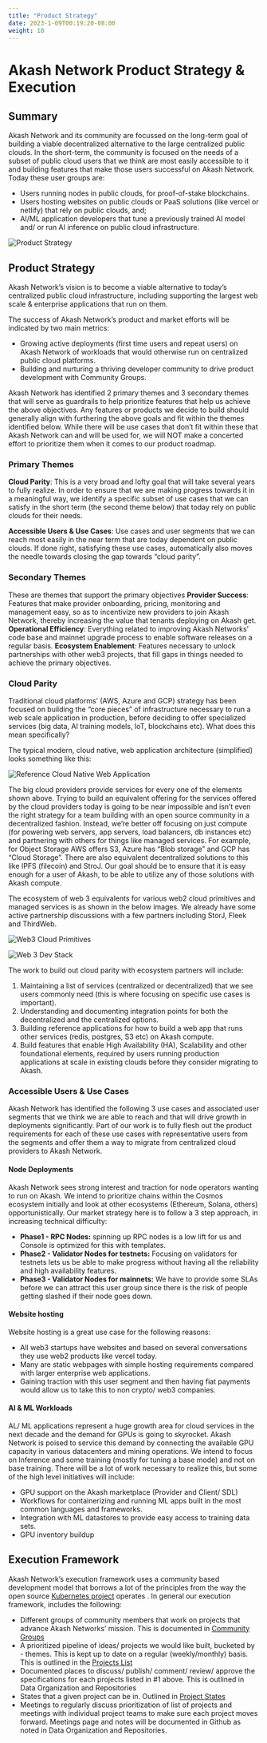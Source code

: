 ```yaml
---
title: "Product Strategy"
date: 2023-1-09T00:19:20-08:00
weight: 10
---
```


# Akash Network Product Strategy & Execution

## Summary

Akash Network and its community are focussed on the long-term goal of building a viable decentralized alternative to the large centralized public clouds. In the short-term, the community is focused on the needs of a subset of public cloud users that we think are most easily accessible to it and building features that make those users successful on Akash Network. Today these user groups are:

- Users running nodes in public clouds, for proof-of-stake blockchains.
- Users hosting websites on public clouds or PaaS solutions (like vercel or netlify) that rely on public clouds, and;
- AI/ML application developers that tune a previously trained AI model and/ or run AI inference on public cloud infrastructure.

![Product Strategy](product-strategy.png)

## Product Strategy

Akash Network’s vision is to become a viable alternative to today’s centralized public cloud infrastructure, including supporting the largest web scale & enterprise applications that run on them.

The success of Akash Network’s product and market efforts will be indicated by two main metrics:

- Growing active deployments (first time users and repeat users) on Akash Network of workloads that would otherwise run on centralized public cloud platforms.
- Building and nurturing a thriving developer community to drive product development with Community Groups.

Akash Network has identified 2 primary themes and 3 secondary themes that will serve as guardrails to help prioritize features that help us achieve the above objectives. Any features or products we decide to build should generally align with furthering the above goals and fit within the themes identified below. While there will be use cases that don’t fit within these that Akash Network can and will be used for, we will NOT make a concerted effort to prioritize them when it comes to our product roadmap.

### Primary Themes

**Cloud Parity**: This is a very broad and lofty goal that will take several years to fully realize. In order to ensure that we are making progress towards it in a meaningful way, we identify a specific subset of use cases that we can satisfy in the short term (the second theme below) that today rely on public clouds for their needs.

**Accessible Users & Use Cases**: Use cases and user segments that we can reach most easily in the near term that are today dependent on public clouds. If done right, satisfying these use cases, automatically also moves the needle towards closing the gap towards “cloud parity”.

### Secondary Themes

These are themes that support the primary objectives
**Provider Success**: Features that make provider onboarding, pricing, monitoring and management easy, so as to incentivize new providers to join Akash Network, thereby increasing the value that tenants deploying on Akash get.
**Operational Efficiency**: Everything related to improving Akash Networks’ code base and mainnet upgrade process to enable software releases on a regular basis.
**Ecosystem Enablement**: Features necessary to unlock partnerships with other web3 projects, that fill gaps in things needed to achieve the primary objectives.

### Cloud Parity

Traditional cloud platforms’ (AWS, Azure and GCP) strategy has been focused on building the “core pieces” of infrastructure necessary to run a web scale application in production, before deciding to offer specialized services (big data, AI training models, IoT, blockchains etc). What does this mean specifically?

The typical modern, cloud native, web application architecture (simplified) looks something like this:

![Reference Cloud Native Web Application](reference-webapp.png)

The big cloud providers provide services for every one of the elements shown above. Trying to build an equivalent offering for the services offered by the cloud providers today is going to be near impossible and isn’t even the right strategy for a team building with an open source community in a decentralized fashion. Instead, we’re better off focusing on just compute (for powering web servers, app servers, load balancers, db instances etc) and partnering with others for things like managed services. For example, for Object Storage AWS offers S3, Azure has “Blob storage” and GCP has “Cloud Storage”. There are also equivalent decentralized solutions to this like IPFS (filecoin) and StroJ. Our goal should be to ensure that it is easy enough for a user of Akash, to be able to utilize any of those solutions with Akash compute.

The ecosystem of web 3 equivalents for various web2 cloud primitives and managed services is as shown in the below images. We already have some active partnership discussions with a few partners including StorJ, Fleek and ThirdWeb.

![Web3 Cloud Primitives ](web3-cloud-primitives.jpeg)

![Web 3 Dev Stack](web3-dev-stack-cb.png)

The work to build out cloud parity with ecosystem partners will include:

1. Maintaining a list of services (centralized or decentralized) that we see users commonly need (this is where focusing on specific use cases is important).
2. Understanding and documenting integration points for both the decentralized and the centralized options.
3. Building reference applications for how to build a web app that runs other services (redis, postgres, S3 etc) on Akash compute.
4. Build features that enable High Availability (HA), Scalability and other foundational elements, required by users running production applications at scale in existing clouds before they consider migrating to Akash.

### Accessible Users & Use Cases

Akash Network has identified the following 3 use cases and associated user segments that we think we are able to reach and that will drive growth in deployments significantly. Part of our work is to fully flesh out the product requirements for each of these use cases with representative users from the segments and offer them a way to migrate from centralized cloud providers to Akash Network.

#### Node Deployments

Akash Network sees strong interest and traction for node operators wanting to run on Akash. We intend to prioritize chains within the Cosmos ecosystem initially and look at other ecosystems (Ethereum, Solana, others) opportunistically. Our market strategy here is to follow a 3 step approach, in increasing technical difficulty:

- **Phase1 - RPC Nodes:** spinning up RPC nodes is a low lift for us and Console is optimized for this with templates.
- **Phase2 - Validator Nodes for testnets:** Focusing on validators for testnets lets us be able to make progress without having all the reliability and high availability features.
- **Phase3 - Validator Nodes for mainnets:** We have to provide some SLAs before we can attract this user group since there is the risk of people getting slashed if their node goes down.

#### Website hosting

Website hosting is a great use case for the following reasons:

- All web3 startups have websites and based on several conversations they use web2 products like vercel today.
- Many are static webpages with simple hosting requirements compared with larger enterprise web applications.
- Gaining traction with this user segment and then having fiat payments would allow us to take this to non crypto/ web3 companies.

#### AI & ML Workloads

AL/ ML applications represent a huge growth area for cloud services in the next decade and the demand for GPUs is going to skyrocket. Akash Network is poised to service this demand by connecting the available GPU capacity in various datacenters and mining operations. We intend to focus on Inference and some training (mostly for tuning a base mode) and not on base training. There will be a lot of work necessary to realize this, but some of the high level initiatives will include:

- GPU support on the Akash marketplace (Provider and Client/ SDL)
- Workflows for containerizing and running ML apps built in the most common languages and frameworks.
- Integration with ML datastores to provide easy access to training data sets.
- GPU inventory buildup

## Execution Framework

Akash Network’s execution framework uses a community based development model that borrows a lot of the principles from the way the open source [Kubernetes project](https://github.com/kubernetes/community) operates . In general our execution framework, includes the following:

- Different groups of community members that work on projects that advance Akash Networks’ mission. This is documented in [Community Groups](../cg-list)
- A prioritized pipeline of ideas/ projects we would like built, bucketed by - themes. This is kept up to date on a regular (weekly/monthly) basis. This is outlined in the [Projects List](../projects-list/README)
- Documented places to discuss/ publish/ comment/ review/ approve the specifications for each projects listed in #1 above. This is outlined in Data Organization and Repositories
- States that a given project can be in. Outlined in [Project States](../projects-list/README)
- Meetings to regularly discuss prioritization of list of projects and meetings with individual project teams to make sure each project moves forward. Meetings page and notes will be documented in Github as noted in Data Organization and Repositories.

